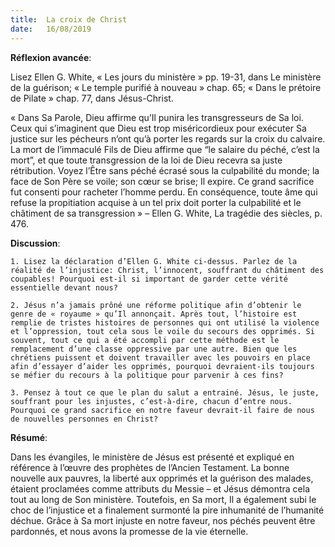 ```yaml
---
title:  La croix de Christ
date:   16/08/2019
---
```


**Réflexion avancée**: 

Lisez Ellen G. White, « Les jours du ministère » pp. 19-31, dans Le ministère de la guérison; « Le temple purifié à nouveau » chap. 65; « Dans le prétoire de Pilate » chap. 77, dans Jésus-Christ.

« Dans Sa Parole, Dieu affirme qu’Il punira les transgresseurs de Sa loi. Ceux qui s’imaginent que Dieu est trop miséricordieux pour exécuter Sa justice sur les pécheurs n’ont qu’à porter les regards sur la croix du calvaire. La mort de l’immaculé Fils de Dieu affirme que “le salaire du péché, c’est la mort”, et que toute transgression de la loi de Dieu recevra sa juste rétribution. Voyez l’Être sans péché écrasé sous la culpabilité du monde; la face de Son Père se voile; son cœur se brise; Il expire. Ce grand sacrifice fut consenti pour racheter l’homme perdu. En conséquence, toute âme qui refuse la propitiation acquise à un tel prix doit porter la culpabilité et le châtiment de sa transgression » – Ellen G. White, La tragédie des siècles, p. 476.

**Discussion**:

`1. Lisez la déclaration d’Ellen G. White ci-dessus. Parlez de la réalité de l’injustice: Christ, l’innocent, souffrant du châtiment des coupables! Pourquoi est-il si important de garder cette vérité essentielle devant nous?`

`2. Jésus n’a jamais prôné une réforme politique afin d’obtenir le genre de « royaume » qu’Il annonçait. Après tout, l’histoire est remplie de tristes histoires de personnes qui ont utilisé la violence et l’oppression, tout cela sous le voile du secours des opprimés. Si souvent, tout ce qui a été accompli par cette méthode est le remplacement d’une classe oppressive par une autre. Bien que les chrétiens puissent et doivent travailler avec les pouvoirs en place afin d’essayer d’aider les opprimés, pourquoi devraient-ils toujours se méfier du recours à la politique pour parvenir à ces fins?`

`3. Pensez à tout ce que le plan du salut a entrainé. Jésus, le juste, souffrant pour les injustes, c’est-à-dire, chacun d’entre nous. Pourquoi ce grand sacrifice en notre faveur devrait-il faire de nous de nouvelles personnes en Christ?`

**Résumé**: 

Dans les évangiles, le ministère de Jésus est présenté et expliqué en référence à l’œuvre des prophètes de l’Ancien Testament. La bonne nouvelle aux pauvres, la liberté aux opprimés et la guérison des malades, étaient proclamées comme attributs du Messie – et Jésus démontra cela tout au long de Son ministère. Toutefois, en Sa mort, Il a également subi le choc de l’injustice et a finalement surmonté la pire inhumanité de l’humanité déchue. Grâce à Sa mort injuste en notre faveur, nos péchés peuvent être pardonnés, et nous avons la promesse de la vie éternelle.